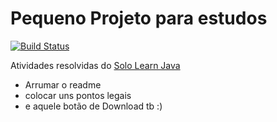 # Pequeno Projeto para estudos

[![Build Status](https://travis-ci.org/riquinhuw/sololearn.svg?branch=master)](https://travis-ci.org/riquinhuw/sololearn)

Atividades resolvidas do [Solo Learn Java](https://www.sololearn.com/Play/Java>)

* Arrumar o readme
* colocar uns pontos legais
* e aquele botão de Download tb :)
